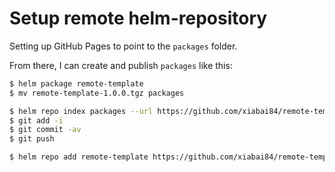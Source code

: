 # Setup remote helm-repository

Setting up GitHub Pages to point to the `packages` folder.

From there, I can create and publish `packages` like this:

```bash
$ helm package remote-template
$ mv remote-template-1.0.0.tgz packages

$ helm repo index packages --url https://github.com/xiabai84/remote-template
$ git add -i
$ git commit -av
$ git push
```

```bash
$ helm repo add remote-template https://github.com/xiabai84/remote-template